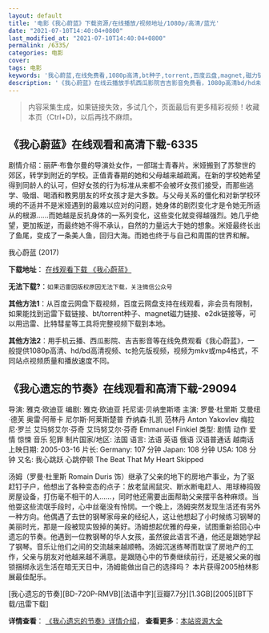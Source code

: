 ```yaml
---
layout: default
title: '电影《我心蔚蓝》下载资源/在线播放/视频地址/1080p/高清/蓝光'
date: "2021-07-10T14:40:04+0800"
last_modified_at: "2021-07-10T14:40:04+0800"
permalink: /6335/
categories: 电影
cover:
tags: 电影
keywords: '我心蔚蓝,在线免费看,1080p高清,bt种子,torrent,百度云盘,magnet,磁力链,迅雷下载资源'
description: '《我心蔚蓝》在线云播放手机西瓜影院吉吉影音免费看，1080p高清bd/hd未删减完整版和tc抢先枪版，mkv/mp4格式，附带bt/torrent种子、magnet/磁力链、百度云盘、网盘资源迅雷下载链接'
---
```


>内容采集生成，如果链接失效，多试几个，页面最后有更多精彩视频！收藏本页（Ctrl+D)，以后再找不麻烦。


## 《我心蔚蓝》在线观看和高清下载-6335

剧情介绍：丽萨·布鲁尔曼的导演处女作，一部瑞士青春片。米娅搬到了苏黎世的郊区，转学到附近的学校。正值青春期的她和父母越来越疏离。在新的学校她希望得到同龄人的认可，但好女孩的行为标准从来都不会被坏女孩们接受，而那些逃学、吸烟、喝酒和教男朋友的坏女孩才是大多数。与父母关系的僵化和对新学校环境的不适并不是米娅遇到的最难以应对的问题，她身体的剧烈变化才是令她无所适从的根源......而她越是反抗身体的一系列变化，这些变化就变得越强烈。她几乎绝望，更加叛逆，而最终她不得不承认，自然的力量远大于她的想象。米娅最终长出了鱼尾，变成了一条美人鱼，回归大海。而她也终于与自己和周围的世界和解。


我心蔚蓝 (2017)

**下载地址**： [在线观看下载 《我心蔚蓝》](https://www.btbtdy.me/btdy/dy15043.html) 


**无法下载?**：`如果迅雷因版权原因无法下载，关注微信公众号 `

**其他方法1**：从百度云网盘下载视频，百度云网盘支持在线观看，非会员有限制，如果能找到迅雷下载链接、bt/torrent种子、magnet磁力链接、e2dk链接等，可以用迅雷、比特彗星等工具将完整视频下载到本地。

**其他方法2**：用手机云播、西瓜影院、吉吉影音等在线免费观看《我心蔚蓝》，一般提供1080p高清、hd/bd高清视频、tc抢先版视频，视频为mkv或mp4格式，不同站点视频质量和播放速度不同。


## 《我心遗忘的节奏》在线观看和高清下载-29094

导演: 雅克·欧迪亚 编剧: 雅克·欧迪亚 托尼诺·贝纳奎斯塔 主演: 罗曼·杜里斯 艾曼纽·德芙 奥雷·阿蒂卡 尼尔斯·阿莱斯楚普 乔纳森·扎凯 范林丹 Anton Yakovlev 梅拉尼·罗兰 艾玛努艾尔·芬奇 艾玛努艾尔·芬奇 Emmanuel Finkiel 类型: 剧情 动作 爱情 惊悚 音乐 犯罪 制片国家/地区: 法国 语言: 法语 英语 俄语 汉语普通话 越南话 上映日期: 2005-03-16 片长: Germany: 107 分钟 Japan: 108 分钟 USA: 108 分钟 又名: 我心跳跃 心跳停顿 The Beat That My Heart Skipped

汤姆（罗曼·杜里斯 Romain Duris 饰）继承了父亲的地下的房地产事业，为了驱赶钉子户，他想出了各种变态的点子：放老鼠闹鼠灾、断水断电赶人、用球棒捣毁房屋设备，打伤毫不相干的人……，同时他还需要出面帮助父亲摆平各种麻烦。当他耍这些流氓手段时，心中丝毫没有怜悯。一个晚上，汤姆突然发现生活还有另外一种方向。他偶遇了去世的钢琴家母亲的经纪人，这让他想起了小时候练习钢琴的美丽时光，那是一段被现实毁掉的美好。汤姆想起优雅的母亲，试图重新拾回心中遗忘的节奏。他遇到一位教钢琴的华人女孩，虽然彼此语言不通，他还是跟她学起了钢琴。音乐让他们之间的交流越来越顺畅。汤姆沉迷练琴而耽误了房地产的工作，父亲与朋友对他越来越不满意。是跟随心中的节奏继续前行，还是被父亲的枷锁捆绑永远生活在暗无天日中，汤姆能做出自己的选择吗？ 本片获得2005柏林影展最佳配乐。


[我心遗忘的节奏][BD-720P-RMVB][法语中字][豆瓣7.7分][1.3GB][2005][BT下载/迅雷下载]

**详情查看**： [《我心遗忘的节奏》详情介绍](/movie/29094/)， **查看更多**：[本站资源大全](/movie/t/all/)

